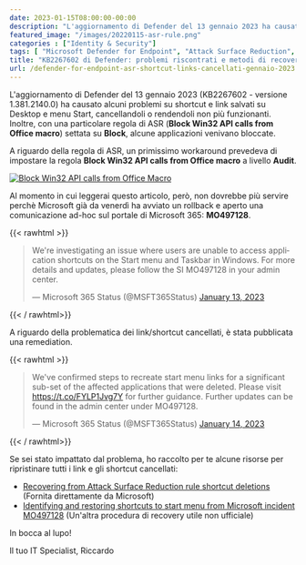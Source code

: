 ```yaml
---
date: 2023-01-15T08:00:00-00:00
description: "L'aggiornamento di Defender del 13 gennaio 2023 ha causato alcuni problemi su shortcut e link salvati su Desktop e menu Start, cancellandoli o rendendoli non più funzionanti."
featured_image: "/images/20220115-asr-rule.png"
categories : ["Identity & Security"]
tags: [ "Microsoft Defender for Endpoint", "Attack Surface Reduction", "ASR" ]
title: "KB2267602 di Defender: problemi riscontrati e metodi di recovery"
url: /defender-for-endpoint-asr-shortcut-links-cancellati-gennaio-2023
---
```

L'aggiornamento di Defender del 13 gennaio 2023 (KB2267602 - versione 1.381.2140.0) ha causato alcuni problemi su shortcut e link salvati su Desktop e menu Start, cancellandoli o rendendoli non più funzionanti. Inoltre, con una particolare regola di ASR (**Block Win32 API calls from Office macro**) settata su **Block**, alcune applicazioni venivano bloccate.

A riguardo della regola di ASR, un primissimo workaround prevedeva di impostare la regola **Block Win32 API calls from Office macro** a livello **Audit**.

[![Block Win32 API calls from Office Macro](/images/20220115-asr-rule.png)](/images/20220115-asr-rule.png)

Al momento in cui leggerai questo articolo, però, non dovrebbe più servire perchè Microsoft già da venerdì ha avviato un rollback e aperto una comunicazione ad-hoc sul portale di Microsoft 365: **MO497128**.

{{< rawhtml >}}
  <blockquote class="twitter-tweet"><p lang="en" dir="ltr">We&#39;re investigating an issue where users are unable to access application shortcuts on the Start menu and Taskbar in Windows. For more details and updates, please follow the SI MO497128 in your admin center.</p>&mdash; Microsoft 365 Status (@MSFT365Status) <a href="https://twitter.com/MSFT365Status/status/1613871552256155649?ref_src=twsrc%5Etfw">January 13, 2023</a></blockquote> <script async src="https://platform.twitter.com/widgets.js" charset="utf-8"></script>
{{< / rawhtml>}}

A riguardo della problematica dei link/shortcut cancellati, è stata pubblicata una remediation.

{{< rawhtml >}}
  <blockquote class="twitter-tweet"><p lang="en" dir="ltr">We&#39;ve confirmed steps to recreate start menu links for a significant sub-set of the affected applications that were deleted. Please visit <a href="https://t.co/FYLP1Jvg7Y">https://t.co/FYLP1Jvg7Y</a> for further guidance. Further updates can be found in the admin center under MO497128.</p>&mdash; Microsoft 365 Status (@MSFT365Status) <a href="https://twitter.com/MSFT365Status/status/1614187668723613702?ref_src=twsrc%5Etfw">January 14, 2023</a></blockquote> <script async src="https://platform.twitter.com/widgets.js" charset="utf-8"></script>
{{< / rawhtml>}}

Se sei stato impattato dal problema, ho raccolto per te alcune risorse per ripristinare tutti i link e gli shortcut cancellati:
- [Recovering from Attack Surface Reduction rule shortcut deletions](https://techcommunity.microsoft.com/t5/microsoft-defender-for-endpoint/recovering-from-attack-surface-reduction-rule-shortcut-deletions/ba-p/3716011) (Fornita direttamente da Microsoft)
- [Identifying and restoring shortcuts to start menu from Microsoft incident MO497128](https://cloudscript.tech/2023/01/13/breakfix-for-microsoft-si-mo497128-deleting-shortcuts/) (Un'altra procedura di recovery utile non ufficiale)

In bocca al lupo!

Il tuo IT Specialist,
Riccardo